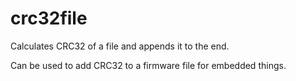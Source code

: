# crc32file
Calculates CRC32 of a file and appends it to the end.

Can be used to add CRC32 to a firmware file for embedded things.
